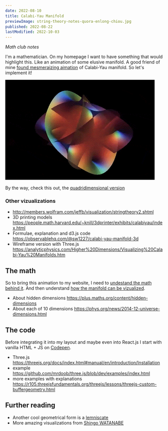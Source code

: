 ```yaml
---
date: 2022-08-10
title: Calabi-Yau Manifold
previewImage: string-theory-notes-quora-enlong-chiou.jpg
published: 2022-08-22
lastModified: 2022-10-03
---
```


_Math club notes_


I'm a mathematician. On my homepage I want to have something that would highlight this. Like an animation of some elusive manifold. A good friend of mine [found mesmeraizing aimation](https://www.reddit.com/r/DMT/comments/evy01l/have_you_seen_this_its_a_calabiyau_manifold/) of Calabi-Yau manifold. So let's implement it!

![mesmeraizing aimation of Calabi-Yau manifold](./calabi-yau-manifold.gif)

By the way, check this out, the [quadridimensional version](http://www.lactamme.polytechnique.fr/Mosaic/images/CAYA.K1.0129.21.1.M.D/display.html)

### Other vizualizations

- http://members.wolfram.com/jeffb/visualization/stringtheory2.shtml
- 3D printing models https://people.math.harvard.edu/~knill/3dprinter/exhibits/calabiyau/index.html
- Formulae, explanation and d3.js code https://observablehq.com/@sw1227/calabi-yau-manifold-3d
- Wireframe version with Three.js https://analyticphysics.com/Higher%20Dimensions/Visualizing%20Calabi-Yau%20Manifolds.htm

## The math


So to bring this animation to my website, I need to [undestand the math behind it](http://www.scholarpedia.org/article/Calabi-Yau_manifold). And then understand [how the manifold can be vizualized](https://analyticphysics.com/Higher%20Dimensions/Visualizing%20Calabi-Yau%20Manifolds.htm).

- About hidden dimensions https://plus.maths.org/content/hidden-dimensions
- About each of 10 dimensions https://phys.org/news/2014-12-universe-dimensions.html

## The code

Before integrating it into my layout and maybe even into React.js I start with vanilla HTML + JS on [Codepen](https://codepen.io/mikolasan/pen/WNzKEZO?editors=1111). 

- Three.js https://threejs.org/docs/index.html#manual/en/introduction/Installation
- example https://github.com/mrdoob/three.js/blob/dev/examples/index.html
- more examples with explanations https://r105.threejsfundamentals.org/threejs/lessons/threejs-custom-buffergeometry.html


## Further reading

- Another cool geometrical form is a [lemniscate](https://mathworld.wolfram.com/Lemniscate.html)
- More amazing visualizations from [Shingo WATANABE](https://sw1227.github.io/portfolio/#/)